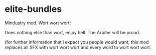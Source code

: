 # elite-bundles
Mindustry mod. Wort wort wort!

Does nothing else than wort, enjoy hell. The Arbiter will be proud.

(for further information that i expect you people would want, this mod replaces all SFX with wort wort wort and every word to wort wort wort.
